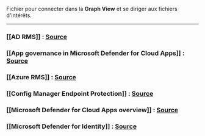
Fichier pour connecter dans la **Graph View** et se diriger aux fichiers d'intérêts.

---


### [[AD RMS]] : [Source](https://learn.microsoft.com/azure/information-protection/compare-on-premise)
 
 
### [[App governance in Microsoft Defender for Cloud Apps]] : [Source](https://learn.microsoft.com/en-us/defender-cloud-apps/app-governance-manage-app-governance)


### [[Azure RMS]] : [Source](https://learn.microsoft.com/en-us/azure/information-protection/what-is-azure-rms)


### [[Config Manager Endpoint Protection]] : [Source](https://learn.microsoft.com/en-us/mem/configmgr/protect/deploy-use/endpoint-protection)



### [[Microsoft Defender for Cloud Apps overview]] : [Source](https://learn.microsoft.com/en-us/defender-cloud-apps/what-is-defender-for-cloud-apps)



### [[Microsoft Defender for Identity]] : [Source](https://learn.microsoft.com/en-us/defender-for-identity/what-is)

